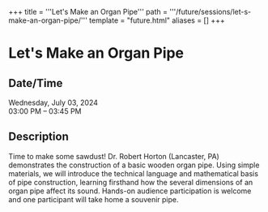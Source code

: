 +++
title = '''Let's Make an Organ Pipe'''
path = '''/future/sessions/let-s-make-an-organ-pipe/'''
template = "future.html"
aliases = []
+++

<h1>Let's Make an Organ Pipe</h1>

<h2>Date/Time</h2>
<p>Wednesday, July 03, 2024<br>
03:00 PM – 03:45 PM</p>
<h2>Description</h2>

Time to make some sawdust! Dr. Robert Horton (Lancaster, PA) demonstrates the construction of a basic wooden organ pipe. Using simple materials, we will introduce the technical language and mathematical basis of pipe construction, learning firsthand how the several dimensions of an organ pipe affect its sound. Hands-on audience participation is welcome and one participant will take home a souvenir pipe.


